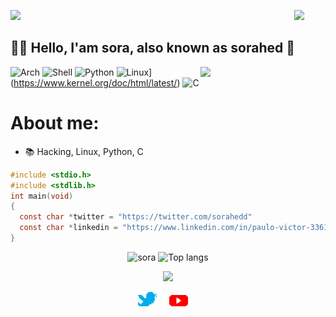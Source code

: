 <p align="left">
  <img src="https://user-images.githubusercontent.com/5679180/79618120-0daffb80-80be-11ea-819e-d2b0fa904d07.gif" width="50px"> 
  <img align="right" src="https://data.whicdn.com/images/232263957/original.gif" width="50px"> 
</p>

## :man_technologist: Hello, I'am sora, also known as sorahed 👋

<img align='right' src='https://user-images.githubusercontent.com/5713670/87202985-820dcb80-c2b6-11ea-9f56-7ec461c497c3.gif' width='200"'>

![Arch](https://img.shields.io/badge/Arch_Linux-1793D1?style=for-the-badge&logo=arch-linux&logoColor=white)
![Shell](https://img.shields.io/badge/Shell_Script-121011?style=for-the-badge&logo=gnu-bash&logoColor=white)
![Python](https://img.shields.io/badge/Python-FFD43B?style=for-the-badge&logo=python&logoColor=darkgreen)
![Linux](https://img.shields.io/badge/-linux-%231572B6?style=flat-square&logo=linux)](https://www.kernel.org/doc/html/latest/)
![C](https://img.shields.io/badge/C-00599C?style=for-the-badge&logo=c&logoColor=white)


# About me:
- :books: Hacking, Linux, Python, C


```c
#include <stdio.h>
#include <stdlib.h>
int main(void)
{
  const char *twitter = "https://twitter.com/sorahedd"
  const char *linkedin = "https://www.linkedin.com/in/paulo-victor-336138207/"
}

```


<p align="center">
  <img src="https://github-readme-stats.vercel.app/api?username=sorahed&show_icons=true&title_color=fff&icon_color=00d9ff&text_color=c9d1d9&bg_color=161b22" alt="sora"/>
    <img src="https://github-readme-stats.vercel.app/api/top-langs/?username=sorahed&layout=compact&show_icons=true&title_color=fff&icon_color=fff&text_color=c9d1d9&bg_color=161b22" alt="Top langs" />
</p>

<p align="center">
  <img src="https://pa1.narvii.com/6909/606c45e5abeaba02f01f07281a1b722d40c39e45r1-623-688_hq.gif" width="200"/>
</p>

<p align="center">
  <a rel="nofollow noopener noreferrer" target="_blank" href="https://twitter.com/sorahedd">
  <img src="https://raw.githubusercontent.com/TanZng/TanZng/master/assets/twitter.png" width="30px" alt="Twitter"></a>
  &nbsp; &nbsp;
  <a rel="nofollow noopener noreferrer" target="_blank" href="https://www.youtube.com/channel/UCByyXXtKK85oxjythCwMyxw">
  <img src="https://raw.githubusercontent.com/TanZng/TanZng/master/assets/youtube.png" width="30px" alt="YouTube"></a>
  &nbsp; &nbsp;
</p> 
